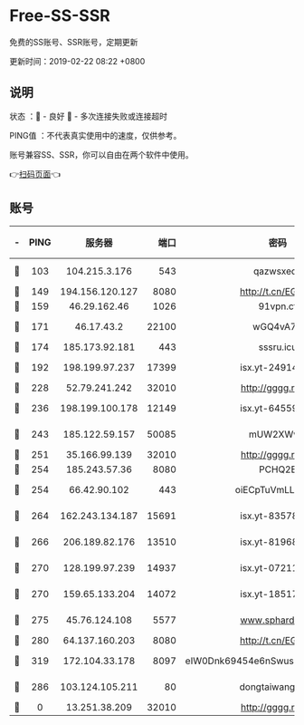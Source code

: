 # Free-SS-SSR

免费的SS账号、SSR账号，定期更新

更新时间：2019-02-22 08:22 +0800

## 说明

状态     ：🙂 - 良好 🙁 - 多次连接失败或连接超时

PING值   ：不代表真实使用中的速度，仅供参考。

账号兼容SS、SSR，你可以自由在两个软件中使用。

👉[扫码页面](https://liesauer.github.io/free-ss-ssr.github.io/)👈

## 账号

|-|PING|服务器|端口|密码|加密方式|区域|
|:----:|:----:|:-----:|-----:|:----:|:----:|:----:|
|🙂|103|104.215.3.176|543|qazwsxedc|aes-256-gcm|JP|
|🙂|149|194.156.120.127|8080|http://t.cn/EGJIyrl|rc4-md5|RU|
|🙂|159|46.29.162.46|1026|91vpn.cf|rc4-md5|RU|
|🙂|171|46.17.43.2|22100|wGQ4vA7D|aes-256-gcm|RU|
|🙂|174|185.173.92.181|443|sssru.icu|rc4-md5|RU|
|🙂|192|198.199.97.237|17399|isx.yt-24914011|aes-256-cfb|US|
|🙂|228|52.79.241.242|32010|http://gggg.rocks|chacha20|KR|
|🙂|236|198.199.100.178|12149|isx.yt-64559201|aes-256-cfb|US|
|🙂|243|185.122.59.157|50085|mUW2XWw8|aes-256-cfb|GB|
|🙂|251|35.166.99.139|32010|http://gggg.rocks|chacha20|US|
|🙂|254|185.243.57.36|8080|PCHQ2E|rc4-md5|US|
|🙂|254|66.42.90.102|443|oiECpTuVmLLxk4Ts|aes-256-cfb|US|
|🙂|264|162.243.134.187|15691|isx.yt-83578322|aes-256-cfb|US|
|🙂|266|206.189.82.176|13510|isx.yt-81968687|aes-256-cfb|SG|
|🙂|270|128.199.97.239|14937|isx.yt-07211960|aes-256-cfb|SG|
|🙂|270|159.65.133.204|14072|isx.yt-18517814|aes-256-cfb|SG|
|🙂|275|45.76.124.108|5577|www.sphard.com|aes-256-cfb|AU|
|🙂|280|64.137.160.203|8080|http://t.cn/EGJIyrl|rc4-md5|CA|
|🙂|319|172.104.33.178|8097|eIW0Dnk69454e6nSwuspv9DmS201tQ0D|aes-256-cfb|SG|
|🙂|286|103.124.105.211|80|dongtaiwang.com|aes-256-cfb|US|
|🙁|0|13.251.38.209|32010|http://gggg.rocks|chacha20|SG|
